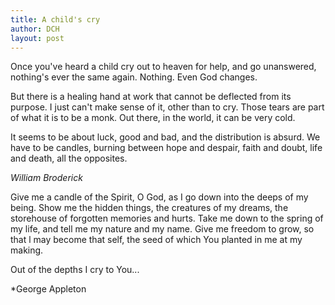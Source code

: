 ```yaml
---
title: A child's cry
author: DCH
layout: post
---
```

Once you've heard a child cry out to heaven for help, and go unanswered,
nothing's ever the same again.
Nothing.
Even God changes.

But there is a healing hand at work that cannot be deflected from its purpose.
I just can't make sense of it, other than to cry.
Those tears are part of what it is to be a monk.
Out there, in the world, it can be very cold.

It seems to be about luck, good and bad, and the distribution is absurd.
We have to be candles, burning between hope and despair, faith and doubt, life and death, all the opposites.

*William Broderick*

Give me a candle of the Spirit, O God, as I go down into the deeps of my being. Show me the hidden things, the creatures of my dreams, the storehouse of forgotten memories and hurts. Take me down to the spring of my life, and tell me my nature and my name. Give me freedom to grow, so that l may become that self, the seed of which You planted in me at my making.

Out of the depths I cry to You...

*George Appleton